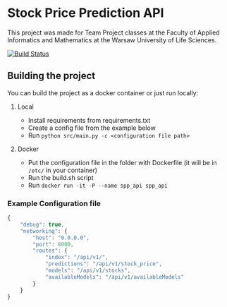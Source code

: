 # Stock Price Prediction API
This project was made for Team Project classes at the Faculty of Applied Informatics and Mathematics at the Warsaw University of Life Sciences.

[![Build Status](https://travis-ci.com/siag-sggw/spp-prediction-api.svg?branch=master)](https://travis-ci.com/siag-sggw/spp-prediction-api)

## Building the project
You can build the project as a docker container or just run locally:

1. Local
   - Install requirements from requirements.txt
   - Create a config file from the example below
   - Run `python src/main.py -c <configuration file path>`

2. Docker 
   - Put the configuration file in the folder with Dockerfile (it will be in `/etc/` in your container)
   - Run the build.sh script
   - Run `docker run -it -P --name spp_api spp_api`
   
### Example Configuration file

```javascript
{
    "debug": true,
    "networking": {
        "host": "0.0.0.0",
        "port": 8000,
        "routes": {
            "index": "/api/v1/",
            "predictions": "/api/v1/stock_price",
            "models": "/api/v1/stocks",
            "availableModels": "/api/v1/availableModels"
        }
    }
}
```
